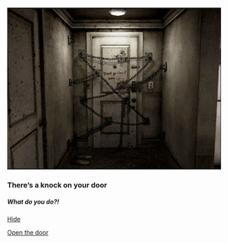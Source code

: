 ![alt text](door1.png)

### There’s a knock on your door

##### What do you do?!
[Hide](inside.md)  

[Open the door](UR-DEAD.md)

